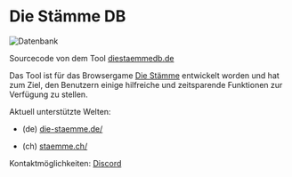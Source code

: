 # Die Stämme DB

![Datenbank](https://github.com/regenmantel/DB/assets/20355730/569f1520-d9ba-4005-ac81-25cc6b6a2c68)

Sourcecode von dem Tool [diestaemmedb.de](https://diestaemmedb.de/)

Das Tool ist für das Browsergame [Die Stämme](https://www.die-staemme.de/) entwickelt worden und hat zum Ziel, den Benutzern einige hilfreiche und zeitsparende Funktionen zur Verfügung zu stellen.

Aktuell unterstützte Welten:

-   (de) [die-staemme.de/](https://www.die-staemme.de)

-   (ch) [staemme.ch/](https://www.staemme.ch/)

Kontaktmöglichkeiten:
[Discord](https://discord.gg/73uYTK2nmp)
